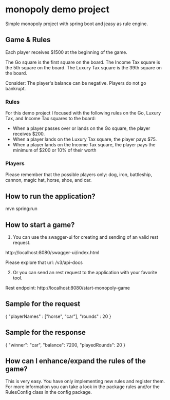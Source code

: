 # monopoly demo project
Simple monopoly project with spring boot and jeasy as rule engine.

## Game & Rules

Each player receives $1500 at the beginning of the game.

The Go square is the first square on the board.
The Income Tax square is the 5th square on the board.
The Luxury Tax square is the 39th square on the board.

Consider: The player's balance can be negative. Players do not go bankrupt.

### Rules
For this demo project I focused with the following rules on the Go, Luxury Tax, and Income Tax squares to the board:
* When a player passes over or lands on the Go square, the player receives $200.
* When a player lands on the Luxury Tax square, the player pays $75.
* When a player lands on the Income Tax square, the player pays the minimum of $200
  or 10% of their worth

### Players
Please remember that the possible players only:
dog, iron, battleship, cannon, magic hat, horse, shoe, and car.

## How to run the application?
mvn spring:run

## How to start a game?

1. You can use the swagger-ui for creating and sending of an valid rest request.

http://localhost:8080/swagger-ui/index.html

Please explore that url: /v3/api-docs

2. Or you can send an rest request to the application with your favorite tool.

Rest endpoint: http://localhost:8080/start-monopoly-game

## Sample for the request
{
"playerNames" : ["horse", "car"],
"rounds" : 20
}

## Sample for the response
{
"winner": "car",
"balance": 7200,
"playedRounds": 20
}

## How can I enhance/expand the rules of the game?
This is very easy. You have only implementing new rules and register them.
For more information you can take a look in the package rules and/or the RulesConfig class in the config package.
